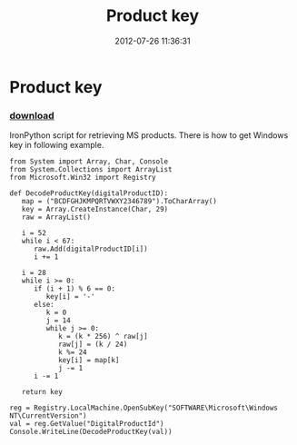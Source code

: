﻿---
pid:            3545
parent:         0
children:       
poster:         greg zakharov
title:          Product key
date:           2012-07-26 11:36:31
description:    IronPython script for retrieving MS products. There is how to get Windows key in following example.
format:         posh
---

# Product key

### [download](3545.ps1)  

IronPython script for retrieving MS products. There is how to get Windows key in following example.

```posh
from System import Array, Char, Console
from System.Collections import ArrayList
from Microsoft.Win32 import Registry

def DecodeProductKey(digitalProductID):
   map = ("BCDFGHJKMPQRTVWXY2346789").ToCharArray()
   key = Array.CreateInstance(Char, 29)
   raw = ArrayList()

   i = 52
   while i < 67:
      raw.Add(digitalProductID[i])
      i += 1

   i = 28
   while i >= 0:
      if (i + 1) % 6 == 0:
         key[i] = '-'
      else:
         k = 0
         j = 14
         while j >= 0:
            k = (k * 256) ^ raw[j]
            raw[j] = (k / 24)
            k %= 24
            key[i] = map[k]
            j -= 1
      i -= 1

   return key

reg = Registry.LocalMachine.OpenSubKey("SOFTWARE\Microsoft\Windows NT\CurrentVersion")
val = reg.GetValue("DigitalProductId")
Console.WriteLine(DecodeProductKey(val))
```
